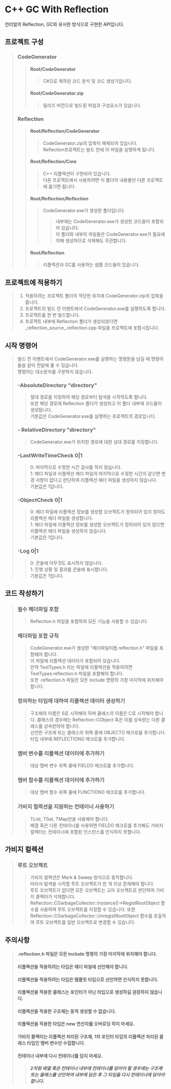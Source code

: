 # C++ GC With Reflection
언리얼의 Reflection, GC와 유사한 방식으로 구현한 API입니다.

## 프로젝트 구성
>### CodeGenerator
>>#### Root/CodeGenerator
>>>C#으로 제작된 코드 분석 및 코드 생성기입니다.  
>>#### Root/CodeGenerator.zip
>>>릴리즈 버전으로 빌드된 파일과 구성요소가 있습니다.  
>### Reflection
>>#### Root/Reflection/CodeGenerator
>>>CodeGenerator.zip의 압축이 해제되어 있습니다.  
>>>Reflection프로젝트는 빌드 전에 이 파일을 실행하게 됩니다.  
>>#### Root/Reflection/Core
>>>C++ 리플렉션이 구현되어 있습니다.  
>>>다른 프로젝트에서 사용하려면 이 폴더의 내용물만 다른 프로젝트에 옮기면 됩니다.  
>>#### Root/Reflection/Reflection
>>>CodeGenerator.exe가 생성한 폴더입니다.  
>>>>내부에는 CodeGenerator.exe가 생성한 코드들이 포함되어 있습니다.  
>>>이 폴더와 내부의 파일들은 CodeGenerator.exe가 필요에 의해 생성하므로 삭제해도 무관합니다.  
>>#### Root/Reflection
>>>리플렉션과 GC를 사용하는 샘플 코드들이 있습니다.

## 프로젝트에 적용하기
> 1. 적용하려는 프로젝트 폴더의 적당한 위치에 CodeGenerator.zip의 압축을 풉니다.
> 2. 프로젝트의 빌드 전 이벤트에서 CodeGenerator.exe를 실행하도록 합니다.
> 3. 프로젝트를 한 번 빌드합니다.  
> 4. 프로젝트 내부에 Reflection 폴더가 생성되었다면 \_reflection_source\_.reflection.cpp 파일을 프로젝트에 포함시킵니다.

## 시작 명령어
>빌드 전 이벤트에서 CodeGenerator.exe를 실행하는 명령문을 남길 때 명령어들을 같이 전달해 줄 수 있습니다.  
>명령어는 대소문자를 구분하지 않습니다.  
>### -AbsoluteDirectory "directory"
>> 절대 경로를 지정하여 해당 경로부터 탐색을 시작하도록 합니다.  
> 또한 해당 경로에 Reflection 폴더가 생성되고 이 폴더 내부에 코드들이 생성됩니다.  
> 기본값은 CodeGenerator.exe를 실행하는 프로젝트의 경로입니다.  
>### - RelativeDirectory "directory"
>> CodeGenerator.exe가 위치한 경로에 대한 상대 경로를 지정합니다.  
>### -LastWriteTimeCheck 0|1
>> 0: 마지막으로 수정한 시간 검사를 하지 않습니다.  
>> 1: 헤더 파일과 리플렉션 헤더 파일의 마지막으로 수정한 시간이 같으면 변경 사항이 없다고 판단하여 리플렉션 헤더 파일을 생성하지 않습니다.  
>> 기본값은 1입니다.  
>### -ObjectCheck 0|1
>> 0: 헤더 파일에 리플렉션 정보를 생성할 오브젝트가 정의되어 있지 않아도 리플렉션 헤더 파일을 생성합니다.  
>> 1: 헤더 파일에 리플렉션 정보를 생성할 오브젝트가 정의되어 있지 않으면 리플렉션 헤더 파일을 생성하지 않습니다.  
>> 기본값은 1입니다.
>### -Log 0|1
>> 0: 콘솔에 아무것도 표시하지 않습니다.  
>> 1: 진행 상황 및 결과를 콘솔에 표시합니다.  
>> 기본값은 1입니다.  

## 코드 작성하기
> ### 필수 헤더파일 포함
>> Reflection.h 파일을 포함하여 모든 기능을 사용할 수 있습니다.  
> ### 헤더파일 포함 규칙
>> CodeGenerator.exe가 생성한 "헤더파일이름.reflection.h" 파일을 포함해야 합니다.  
>> 이 파일에 리플렉션 데이터가 포함되어 있습니다.  
>> 만약 TestTypes.h 라는 파일에 리플렉션을 적용하려면 TestTypes.reflection.h 파일을 포함해야 합니다.   
>> 또한 .reflection.h 파일은 모든 include 명령의 가장 마지막에 위치해야 합니다.  
> ### 정의하는 타입에 대하여 리플렉션 데이터 생성하기
>> 구조체의 이름은 S로 시작해야 하며 클래스의 이름은 C로 시작해야 합니다.
>> 클래스의 경우에는 Reflection::CObject 혹은 이를 상속받는 다른 클래스를 상속받아야 합니다.  
>> 선언한 구조체 또는 클래스의 위쪽 줄에 OBJECT() 매크로를 추가합니다.  
>> 타입 내부에 REFLECTION() 매크로를 추가합니다.  
> ### 멤버 변수를 리플렉션 데이터에 추가하기
>> 대상 멤버 변수 위쪽 줄에 FIELD() 매크로를 추가합니다.  
> ### 멤버 함수를 리플렉션 데이터에 추가하기
>> 대상 멤버 함수 위쪽 줄에 FUNCTION() 매크로를 추가합니다.  
> ### 가비지 컬력션을 지원하는 컨테이너 사용하기
>> TList, TSet, TMap만을 사용해야 합니다.  
>> 배열 혹은 다른 컨테이너를 사용하면 FIELD() 매크로를 추가해도 가비지 컬렉터는 컨테이너에 포함된 인스턴스를 인식하지 못합니다.  

## 가비지 컬렉션
> ### 루트 오브젝트
>> 가비지 컬렉션은 Mark & Sweep 방식으로 동작합니다.  
>> 따라서 탐색을 시작할 루트 오브젝트가 한 개 이상 존재해야 합니다.  
>> 루트 오브젝트가 없다면 모든 오브젝트는 고아 오브젝트로 판단하여 가비지 콜렉터가 삭제합니다.
>> Reflection::CGarbageCollector::Instance()->RegistRootObject 함수를 사용하여 루트 오브젝트를 지정할 수 있습니다.
>> 또한 Reflection::CGarbageCollector::UnregistRootObject 함수를 호출하여 루트 오브젝트를 일반 오브젝트로 변경할 수 있습니다.

## 주의사항
>#### .reflection.h 파일은 모든 include 명령의 가장 마지막에 위치해야 합니다.  
>#### 리플렉션을 적용하려는 타입은 헤더 파일에 선언해야 합니다.  
>#### 리플렉션을 적용하려는 타입은 템플릿 타입으로 선언하면 인식하지 못합니다.  
>#### 리플렉션을 적용한 클래스는 포인터가 아닌 타입으로 생성하길 권장하지 않습니다.  
>#### 리플렉션을 적용한 구조체는 동적 생성할 수 없습니다.  
>#### 리플렉션을 적용한 타입은 new 연산자를 오버로딩 하지 마세요.  
>#### 가비지 콜렉터는 리플렉션 처리된 구조체, 1차 포인터 타입의 리플렉션 처리된 클래스 타입인 멤버 변수만 수집합니다.  
>#### 컨테이너 내부에 다시 컨테이너를 담지 마세요.
>>##### 2차원 배열 혹은 컨테이너 내부에 컨테이너를 담아야 할 경우에는 구조체 또는 클래스를 선언하여 내부에 담은 후 그 타입을 다시 컨테이너에 담아야 합니다.
